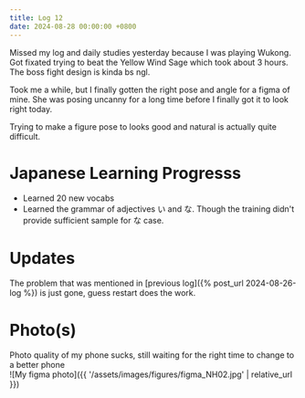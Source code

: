 ```yaml
---
title: Log 12
date: 2024-08-28 00:00:00 +0800
---
```

Missed my log and daily studies yesterday because I was playing Wukong.
Got fixated trying to beat the Yellow Wind Sage which took about 3 hours.
The boss fight design is kinda bs ngl.

Took me a while, but I finally gotten the right pose and angle for a figma of mine. She was posing uncanny for a long time before I finally got it to look right today.

Trying to make a figure pose to looks good and natural is actually quite difficult.

# Japanese Learning Progresss
- Learned 20 new vocabs
- Learned the grammar of adjectives い and な. Though the training didn't provide sufficient sample for な case.

# Updates
The problem that was mentioned in [previous log]({% post_url 2024-08-26-log %}) is just gone, guess restart does the work.

# Photo(s)
Photo quality of my phone sucks, still waiting for the right time to change to a better phone\
![My figma photo]({{ '/assets/images/figures/figma_NH02.jpg' | relative_url }})
